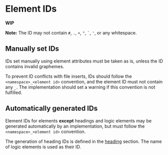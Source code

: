# Element IDs

**WIP**

**Note:** The ID may not contain `#`, `.`, `+`, `"`, `` ` ``, `'`, or any whitespace.

## Manually set IDs

IDs set manually using element attributes must be taken as is, unless the ID contains invalid graphemes.

To prevent ID conflicts with file inserts, IDs should follow the `<namespace>_<element id>` convention, and the element ID must not contain any `_`.
The implementation should set a warning if this convention is not fulfilled.

## Automatically generated IDs

Element IDs for elements **except** headings and logic elements may be generated automatically by an implementation, but must follow the `<namespace>_<element id>` convention.

The generation of heading IDs is defined in the [heading](/markup/blocks/heading.md) section.
The name of logic elements is used as their ID.

